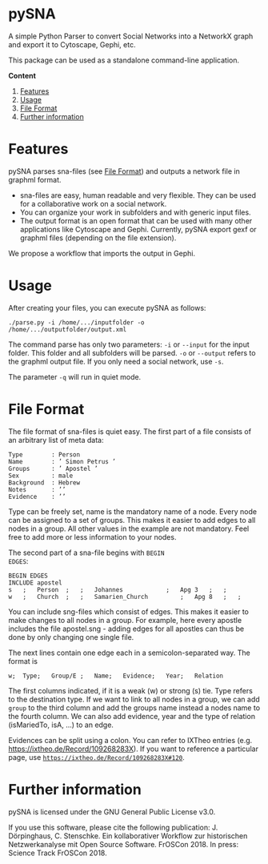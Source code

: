 # pySNA
A simple Python Parser to convert Social Networks into a NetworkX graph and export it to Cytoscape, Gephi, etc.

This package can be used as a standalone command-line application.

<b>Content</b>
1. [ Features](#features)
2. [ Usage](#usage)
3. [ File Format](#file-format)
4. [ Further information ](#further-information)

# Features

pySNA parses sna-files (see [ File Format](#file-format)) and outputs a network file in graphml format. 

* sna-files are easy, human readable and very flexible. They can be used for a collaborative work on a social network.
* You can organize your work in subfolders and with generic input files. 
* The output format is an open format that can be used with many other applications like Cytoscape and Gephi. Currently, pySNA export gexf or graphml files (depending on the file extension). 

We propose a workflow that imports the output in Gephi. 

# Usage

After creating your files, you can execute pySNA as follows:

```
./parse.py -i /home/.../inputfolder -o /home/.../outputfolder/output.xml
```

The command parse has only two parameters: <code>-i</code> or <code>--input</code>  for the input folder. This folder and all subfolders will be parsed. <code>-o</code> or <code>--output</code> refers to the graphml output file. If you only need a social network, use <code>-s</code>.

The parameter <code>-q</code> will run in quiet mode.

# File Format

The file format of sna-files is quiet easy. The first part of a file consists of an arbitrary list of meta data:

```
Type	 	: Person
Name 		: ’ Simon Petrus ’
Groups 		: ’ Apostel ’
Sex 		: male
Background 	: Hebrew
Notes 		: ’’
Evidence 	: ’’
```

Type can be freely set, name is the mandatory name of a node. Every node can be assigned to a set of groups. This makes it easier to add edges to all nodes in a group. All other values in the example are not mandatory. Feel free to add more or less information to your nodes. 

The second part of a sna-file begins with <code>BEGIN EDGES</code>:

```
BEGIN EDGES
INCLUDE apostel
s	;	Person	;	;	Johannes			;	Apg 3	;	;
w	;	Church	;	;	Samarien_Church			;	Apg 8	;	;
```

You can include sng-files which consist of edges. This makes it easier to make changes to all nodes in a group. For example, here every apostle includes the file apostel.sng - adding edges for all apostles can thus be done by only changing one single file. 

The next lines contain one edge each in a semicolon-separated way. The format is 
```
w;	Type;	Group/E	;	Name;	Evidence;	Year;	Relation
```
The first columns indicated, if it is a weak (w) or strong (s) tie. Type refers to the destination type. If we want to link to all nodes in a group, we can add <code>group</code> to the third column and add the groups name instead a nodes name to the fourth column. We can also add evidence, year and the type of relation (isMariedTo, isA, ...) to an edge.

Evidences can be split using a colon. You can refer to IXTheo entries (e.g. https://ixtheo.de/Record/109268283X). If you want to reference a particular page, use <code>https://ixtheo.de/Record/109268283X#120</code>.

# Further information

pySNA is licensed under the GNU General Public License v3.0.

If you use this software, please cite the following publication: J. Dörpinghaus, C. Stenschke. Ein kollaborativer Workflow zur historischen Netzwerkanalyse mit Open Source Software. FrOSCon 2018. In press: Science Track FrOSCon 2018.
